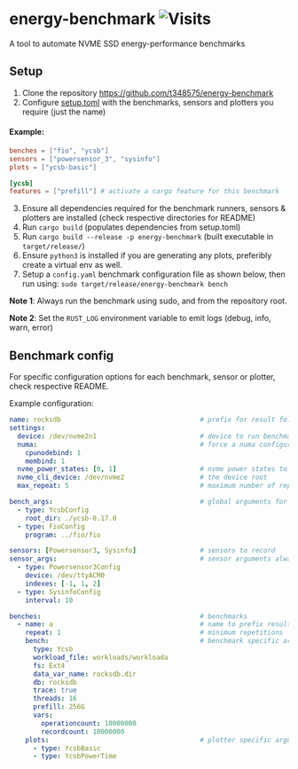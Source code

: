 # energy-benchmark ![Visits](https://lambda.348575.xyz/repo-view-counter?repo=energy-benchmark)
A tool to automate NVME SSD energy-performance benchmarks

## Setup
1. Clone the repository https://github.com/t348575/energy-benchmark
2. Configure [setup.toml](setup.toml) with the benchmarks, sensors and plotters you require (just the name)
#### Example:
```toml
benches = ["fio", "ycsb"]
sensors = ["powersensor_3", "sysinfo"]
plots = ["ycsb-basic"]

[ycsb]
features = ["prefill"] # activate a cargo feature for this benchmark
```
3. Ensure all dependencies required for the benchmark runners, sensors & plotters are installed (check respective directories for README)
4. Run `cargo build` (populates dependencies from setup.toml)
5. Run `cargo build --release -p energy-benchmark` (built executable in `target/release/`)
6. Ensure `python3` is installed if you are generating any plots, preferibly create a virtual env as well.
7. Setup a `config.yaml` benchmark configuration file as shown below, then run using: `sudo target/release/energy-benchmark bench`

**Note 1**: Always run the benchmark using sudo, and from the repository root.

**Note 2**: Set the `RUST_LOG` environment variable to emit logs (debug, info, warn, error)

## Benchmark config
For specific configuration options for each benchmark, sensor or plotter, check respective README.

Example configuration:
```yaml
name: rocksdb                                   # prefix for result folder
settings:
  device: /dev/nvme2n1                          # device to run benchmarks on
  numa:                                         # force a numa configuration. Optional, will pass the option to the benchmark if it supports, else uses numactl
    cpunodebind: 1
    membind: 1
  nvme_power_states: [0, 1]                     # nvme power states to test
  nvme_cli_device: /dev/nvme2                   # the device root
  max_repeat: 5                                 # maximum number of repetitions of each benchmark configuration

bench_args:                                     # global arguments for benchmarks, always suffixed with `Config` consult specific benchmark README
  - type: YcsbConfig
    root_dir: ./ycsb-0.17.0
  - type: FioConfig
    program: ../fio/fio

sensors: [Powersensor3, Sysinfo]                # sensors to record
sensor_args:                                    # sensor arguments always compulsory, always suffixed with `Config` consult specific sensor README
  - type: Powersensor3Config
    device: /dev/ttyACM0
    indexes: [-1, 1, 2]
  - type: SysinfoConfig
    interval: 10

benches:                                        # benchmarks
  - name: a                                     # name to prefix result data directory
    repeat: 1                                   # minimum repetitions
    bench:                                      # benchmark specific arguments, consult specific benchmark README
      type: Ycsb
      workload_file: workloads/workloada
      fs: Ext4
      data_var_name: rocksdb.dir
      db: rocksdb
      trace: true
      threads: 16
      prefill: 256G
      vars:
        operationcount: 10000000
        recordcount: 10000000
    plots:                                      # plotter specific arguments, consult specific plotter README
      - type: YcsbBasic
      - type: YcsbPowerTime
```